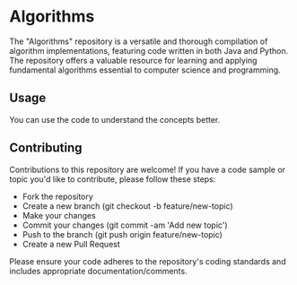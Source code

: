 # Algorithms
  The "Algorithms" repository is a versatile and thorough compilation of algorithm implementations, featuring code written in both Java and Python.  The repository offers a valuable resource for learning and applying fundamental algorithms essential to computer science and programming.

## Usage
You can use the code to understand the concepts better.


## Contributing
Contributions to this repository are welcome! If you have a code sample or topic you'd like to contribute, please follow these steps:

- Fork the repository
- Create a new branch (git checkout -b feature/new-topic)
- Make your changes
- Commit your changes (git commit -am 'Add new topic')
- Push to the branch (git push origin feature/new-topic)
- Create a new Pull Request

Please ensure your code adheres to the repository's coding standards and includes appropriate documentation/comments.
